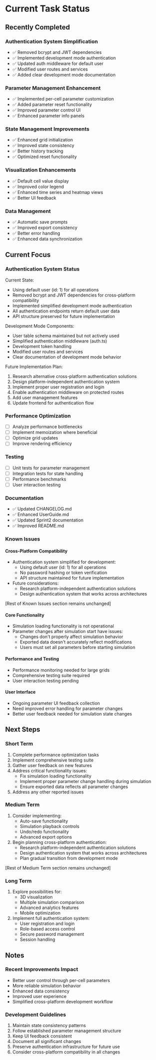 # Current Task Status

## Recently Completed

### Authentication System Simplification
- ✅ Removed bcrypt and JWT dependencies
- ✅ Implemented development mode authentication
- ✅ Updated auth middleware for default user
- ✅ Modified user routes and services
- ✅ Added clear development mode documentation

### Parameter Management Enhancement
- ✅ Implemented per-cell parameter customization
- ✅ Added parameter reset functionality
- ✅ Improved parameter control UI
- ✅ Enhanced parameter info panels

### State Management Improvements
- ✅ Enhanced grid initialization
- ✅ Improved state consistency
- ✅ Better history tracking
- ✅ Optimized reset functionality

### Visualization Enhancements
- ✅ Default cell value display
- ✅ Improved color legend
- ✅ Enhanced time series and heatmap views
- ✅ Better UI feedback

### Data Management
- ✅ Automatic save prompts
- ✅ Improved export consistency
- ✅ Better error handling
- ✅ Enhanced data synchronization

## Current Focus

### Authentication System Status
Current State:
- Using default user (id: 1) for all operations
- Removed bcrypt and JWT dependencies for cross-platform compatibility
- Implemented simplified development mode authentication
- All authentication endpoints return default user data
- API structure preserved for future implementation

Development Mode Components:
- User table schema maintained but not actively used
- Simplified authentication middleware (auth.ts)
- Development token handling
- Modified user routes and services
- Clear documentation of development mode behavior

Future Implementation Plan:
1. Research alternative cross-platform authentication solutions
2. Design platform-independent authentication system
3. Implement proper user registration and login
4. Enable authentication middleware on protected routes
5. Add user management features
6. Update frontend for authentication flow

### Performance Optimization
- [ ] Analyze performance bottlenecks
- [ ] Implement memoization where beneficial
- [ ] Optimize grid updates
- [ ] Improve rendering efficiency

### Testing
- [ ] Unit tests for parameter management
- [ ] Integration tests for state handling
- [ ] Performance benchmarks
- [ ] User interaction testing

### Documentation
- ✅ Updated CHANGELOG.md
- ✅ Enhanced UserGuide.md
- ✅ Updated Sprint2 documentation
- ✅ Improved README.md

### Known Issues

#### Cross-Platform Compatibility
- Authentication system simplified for development:
  - Using default user (id: 1) for all operations
  - No password hashing or token verification
  - API structure maintained for future implementation
- Future considerations:
  - Research platform-independent authentication solutions
  - Design authentication system that works across architectures

[Rest of Known Issues section remains unchanged]

#### Core Functionality
- Simulation loading functionality is not operational
- Parameter changes after simulation start have issues:
  - Changes don't properly affect simulation behavior
  - Exported data doesn't accurately reflect modifications
  - Users must set all parameters before starting simulation

#### Performance and Testing
- Performance monitoring needed for large grids
- Comprehensive testing suite required
- User interaction testing pending

#### User Interface
- Ongoing parameter UI feedback collection
- Need improved error handling for parameter changes
- Better user feedback needed for simulation state changes

## Next Steps

### Short Term
1. Complete performance optimization tasks
2. Implement comprehensive testing suite
3. Gather user feedback on new features
4. Address critical functionality issues:
   - Fix simulation loading functionality
   - Implement proper parameter change handling during simulation
   - Ensure exported data reflects all parameter changes
5. Address any other reported issues

### Medium Term
1. Consider implementing:
   - Auto-save functionality
   - Simulation playback controls
   - Undo/redo functionality
   - Advanced export options
2. Begin planning cross-platform authentication:
   - Research platform-independent authentication solutions
   - Design authentication system that works across architectures
   - Plan gradual transition from development mode

[Rest of Medium Term section remains unchanged]

### Long Term
1. Explore possibilities for:
   - 3D visualization
   - Multiple simulation comparison
   - Advanced analytics features
   - Mobile optimization
2. Implement full authentication system:
   - User registration and login
   - Role-based access control
   - Secure password management
   - Session handling

## Notes

### Recent Improvements Impact
- Better user control through per-cell parameters
- More reliable simulation behavior
- Enhanced data consistency
- Improved user experience
- Simplified cross-platform development workflow

### Development Guidelines
1. Maintain state consistency patterns
2. Follow established parameter management structure
3. Keep UI feedback consistent
4. Document all significant changes
5. Preserve authentication infrastructure for future use
6. Consider cross-platform compatibility in all changes
